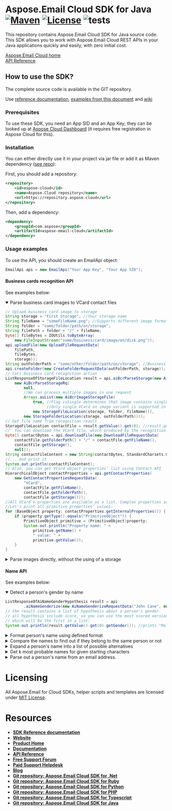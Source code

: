 ﻿# Aspose.Email Cloud SDK for Java [![Maven](https://img.shields.io/maven-metadata/v?metadataUrl=https%3A%2F%2Frepository.aspose.cloud%2Frepo%2Fcom%2Faspose%2Faspose-email-cloud%2Fmaven-metadata.xml)](https://repository.aspose.cloud/repo/com/aspose/aspose-email-cloud/) [![License](https://img.shields.io/github/license/aspose-email-cloud/aspose-email-cloud-java)](https://repository.aspose.cloud/repo/com/aspose/aspose-email-cloud/) ![tests](https://github.com/aspose-email-cloud/aspose-email-cloud-java/workflows/tests/badge.svg)
This repository contains Aspose.Email Cloud SDK for Java source code. This SDK allows you to work with Aspose.Email Cloud REST APIs in your Java applications quickly and easily, with zero initial cost.

[Aspose.Email Cloud home](https://products.aspose.cloud/email/family "Aspose.Email Cloud")  
[API Reference](https://apireference.aspose.cloud/email/)  




## How to use the SDK?
The complete source code is available in the GIT repository.

Use [reference documentation](https://github.com/aspose-email-cloud/aspose-email-cloud-java/blob/master/docs/README.md), [examples from this document](#usage-examples) and [wiki](https://github.com/aspose-email-cloud/aspose-email-cloud-java/wiki)

### Prerequisites
To use these SDK, you need an App SID and an App Key; they can be looked up at [Aspose Cloud Dashboard](https://dashboard.aspose.cloud/#/apps) (it requires free registration in Aspose Cloud for this).

### Installation
You can either directly use it in your project via jar file or add it as Maven dependency ([see repo](https://repository.aspose.cloud/repo/com/aspose/aspose-email-cloud/)):

First, you should add a repository:
```xml
<repository>
    <id>aspose-cloud</id>
    <name>Aspose.Cloud repository</name>
    <url>https://repository.aspose.cloud</url>
</repository>
```
Then, add a dependency:
```xml
<dependency>
    <groupId>com.aspose</groupId>
    <artifactId>aspose-email-cloud</artifactId>
</dependency>
```

### Usage examples
To use the API, you should create an EmailApi object:
```java
EmailApi api = new EmailApi("Your App Key", "Your App SID");
```

#### Business cards recognition API
See examples below:

<details open>
    <summary>Parse business card images to VCard contact files</summary>

```java
// Upload business card image to storage
String storage = "First Storage"; //Your storage name
String fileName = "someFileName.png"; //Supports different image formats: PNG, JPEG, BMP, TIFF, GIF, etc.
String folder = "some/folder/path/on/storage";
String filePath = folder + "/" + fileName;
byte[] fileBytes = IOUtils.toByteArray(
    new FileInputStream("some/business/card/image/on/disk.png"));
api.uploadFile(new UploadFileRequestData(
    filePath,
    fileBytes,
    storage));
String outFolderPath = "some/other/folder/path/on/storage"; //Business card recognition results will be saved here
api.createFolder(new CreateFolderRequestData(outFolderPath, storage));
// Call business card recognition action
ListResponseOfStorageFileLocation result = api.aiBcrParseStorage(new AiBcrParseStorageRequestData(
    new AiBcrParseStorageRq(
        null,
        //We can process multiple images in one request
        Arrays.asList(new AiBcrImageStorageFile(
            true, //Flag isSingle determines that image contains single VCard or more.
                  //Only single VCard on image variant is supported in current version.
            new StorageFileLocation(storage, folder, fileName))),
        new StorageFolderLocation(storage, outFolderPath))));
// Get file name from recognition result
StorageFileLocation contactFile = result.getValue().get(0); //result.getValue() can contain multiple files, if we sent multicard images or multiple images
//  You can download the VCard file, which produced by the recognition method ...
byte[] contactBytes = api.downloadFile(new DownloadFileRequestData(
    contactFile.getFolderPath() + "/" + contactFile.getFileName(),
    contactFile.getStorage(),
    null));
String contactFileContent = new String(contactBytes, StandardCharsets.UTF_8);
//... and print it
System.out.println(contactFileContent);
// Also, you can get VCard object properties’ list using Contact API
HierarchicalObject contactProperties = api.getContactProperties(
    new GetContactPropertiesRequestData(
        "VCard",
        contactFile.getFileName(),
        contactFile.getFolderPath(),
        contactFile.getStorage()));
//All VCard’s properties are available as a list. Complex properties are represented as hierarchical structures.
//Let's print all primitive properties’ values:
for (BaseObject property: contactProperties.getInternalProperties()) {
    if (property.getType().equals("PrimitiveObject")) {
        PrimitiveObject primitive = (PrimitiveObject)property;
        System.out.println("Property name: " +
            primitive.getName() +
            " value: " +
            primitive.getValue());
    }
}
```
</details>


<details>
    <summary>Parse images directly, without the using of a storage</summary>

```java
//Read image from file and convert it to Base64 string
byte[] fileBytes = IOUtils.toByteArray(
    new FileInputStream("some/business/card/image/on/disk.png"));
String fileBase64 = Base64.encodeToString(fileBytes, false);
ListResponseOfHierarchicalObject result = api.aiBcrParse(new AiBcrParseRequestData(
    new AiBcrBase64Rq(null, Arrays.asList(new AiBcrBase64Image(true, fileBase64)))));
//Result contains all recognized VCard objects (only the one in our case)
HierarchicalObject contactProperties = result.getValue().get(0);
//VCard object is available as a list of properties, without any external calls:
for (BaseObject property: contactProperties.getInternalProperties()) {
    if (property.getType().equals("PrimitiveObject")) {
        PrimitiveObject primitive = (PrimitiveObject)property;
        System.out.println("Property name: " +
            primitive.getName() +
            " value: " +
            primitive.getValue());
    }
}
```
</details>


#### Name API
See examples below:
<details open>
    <summary>Detect a person's gender by name</summary>

```java
ListResponseOfAiNameGenderHypothesis result = api
        .aiNameGenderize(new AiNameGenderizeRequestData("John Cane", null, null, null, null, null));
// the result contains a list of hypothesis about a person's gender.
// all hypothesis include score, so you can use the most scored version,
// which will be the first in a list:
System.out.println(result.getValue().get(0).getGender()); //prints "Male"
```
</details>

<details>
    <summary>Format person's name using defined format</summary>

```java
AiNameFormatted result = api.aiNameFormat(
        new AiNameFormatRequestData("Mr. John Michael Cane", null, null, null, null, "%t%L%f%m", null));
System.out.println(result.getName()) // prints "Mr. Cane J. M."
```
</details>

<details>
    <summary>Compare the names to find out if they belong to the same person or not</summary>

```java
final String first = "John Michael Cane";
final String second = "Cane J.";
AiNameMatchResult result = api
        .aiNameMatch(new AiNameMatchRequestData(first, second, null, null, null, null, null));
System.out.println(result.getSimilarity() >= 0.5); //prints "true", names look similar
```
</details>

<details>
    <summary>Expand a person's name into a list of possible alternatives</summary>


```java
String name = "Smith Bobby";
AiNameWeightedVariants result = api
        .aiNameExpand(new AiNameExpandRequestData(name, null, null, null, null, null));
for (AiNameWeighted weighted : result.getNames()) {
    System.out.println(weighted.getName()); //prints "Mr. Smith", "B. Smith", etc.
}
```
</details>

<details>
    <summary>Get k most probable names for given starting characters</summary>

```java
String prefix = "Dav";
AiNameWeightedVariants result = api
        .aiNameComplete(new AiNameCompleteRequestData(prefix, null, null, null, null, null));
for (AiNameWeighted weighted : result.getNames()) {
    System.out.println(prefix + weighted.getName()); //prints "David", "Dave", "Davis", etc.
}
```
</details>

<details>
    <summary>Parse out a person's name from an email address.</summary>

```java
String address = "john-cane@gmail.com";
ListResponseOfAiNameExtracted result = api
        .aiNameParseEmailAddress(new AiNameParseEmailAddressRequestData(address, null, null, null, null, null));
String givenName = null;
String surname = null;
for(AiNameExtracted extracted: result.getValue()) {
    for(AiNameExtractedComponent component: extracted.getName()) {
        if (component.getCategory().equals("GivenName")) {
            givenName = component.getValue();
        }
        if (component.getCategory().equals("Surname")) {
            surname = component.getValue();
        }
    }
}
System.out.println("Given name is " + givenName); // "John"
System.out.println("Surname is " + surname); // "Cane"
```
</details>

# Licensing
All Aspose.Email for Cloud SDKs, helper scripts and templates are licensed under [MIT License](LICENSE).

# Resources
+ [**SDK Reference documentation**](docs/README.md)
+ [**Website**](https://www.aspose.cloud)
+ [**Product Home**](https://products.aspose.cloud/Email/cloud)
+ [**Documentation**](https://docs.aspose.cloud/display/Emailcloud/Home)
+ [**API Reference**](https://apireference.aspose.cloud/email/)
+ [**Free Support Forum**](https://forum.aspose.cloud/c/email)
+ [**Paid Support Helpdesk**](https://helpdesk.aspose.cloud/)
+ [**Blog**](https://blog.aspose.cloud/category/aspose-products/aspose-email-cloud/)
+ [**Git repository: Aspose.Email Cloud SDK for .Net**](https://github.com/aspose-email-cloud/aspose-email-cloud-dotnet)
+ [**Git repository: Aspose.Email Cloud SDK for Ruby**](https://github.com/aspose-email-cloud/aspose-email-cloud-ruby)
+ [**Git repository: Aspose.Email Cloud SDK for Python**](https://github.com/aspose-email-cloud/aspose-email-cloud-python)
+ [**Git repository: Aspose.Email Cloud SDK for PHP**](https://github.com/aspose-email-cloud/aspose-email-cloud-php)
+ [**Git repository: Aspose.Email Cloud SDK for Typescript**](https://github.com/aspose-email-cloud/aspose-email-cloud-node)
+ [**Git repository: Aspose.Email Cloud SDK for Java**](https://github.com/aspose-email-cloud/aspose-email-cloud-java)
